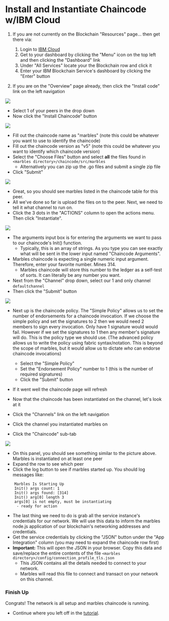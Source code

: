 # Install and Instantiate Chaincode w/IBM Cloud

1. If you are not currently on the Blockchain "Resources" page... then get there via:
    1. Login to [IBM Cloud](https://console.ng.bluemix.net)
    1. Get to your dashboard by clicking the "Menu" icon on the top left and then clicking the "Dashboard" link
    1. Under "All Services" locate your the Blockchain row and click it
    1. Enter your IBM Blockchain Service's dashboard by clicking the "Enter" button

1. If you are on the "Overview" page already, then click the "Install code" link on the left navigation

![](/doc_images/ibc_deploy1.png)

- Select 1 of your peers in the drop down
- Now click the "Install Chaincode" button

![](/doc_images/ibc_deploy2.png)

- Fill out the chaincode name as "marbles" (note this could be whatever you want to use to identify the chaincode)
- Fill out the chaincode version as "v5" (note this could be whatever you want to identify which chaincode version)
- Select the "Choose Files" button and select **all** the files found in `<marbles directory>/chaincode/src/marbles`
    - Alternatively you can zip up the .go files and submit a single zip file
- Click "Submit"

![](/doc_images/ibc_deploy3.png)

- Great, so you should see marbles listed in the chaincode table for this peer.
- All we've done so far is upload the files on to the peer. Next, we need to tell it what channel to run on.
- Click the 3 dots in the "ACTIONS" column to open the actions menu. Then click "Instantiate".

![](/doc_images/ibc_deploy4.png)

- The arguments input box is for entering the arguments we want to pass to our chaincode's Init() function.
    - Typically, this is an array of strings.  As you type you can see exactly what will be sent in the lower input named "Chaincode Arguments".
- Marbles chaincode is expecting a single numeric input argument. Therefore, enter your favorite number. Mines 314.
    - Marbles chaincode will store this number to the ledger as a self-test of sorts. It can literally be any number you want.
- Next from the "Channel" drop down, select our 1 and only channel `defaultchannel`
- Then click the "Submit" button

![](/doc_images/ibc_deploy5.png)
- Next up is the chaincode policy. The "Simple Policy" allows us to set the number of endorsements for a chaincode invocation. If we choose the simple policy and set the signatures to 2 then we would need 2 members to sign every invocation. Only have 1 signature would would fail. However if we set the signatures to 1 then any member's signature will do. This is the policy type we should use. (The advanced policy allows us to write the policy using fabric syntax/notation. This is beyond the scope of marbles, but it would allow us to dictate _who_ can endorse chaincode invocations)
	- Select the "Simple Policy"
	- Set the "Endorsement Policy" number to 1 (this is the number of required signatures)
	- Click the "Submit" button
- If it went well the chaincode page will refresh

- Now that the chaincode has been instantiated on the channel, let's look at it
- Click the "Channels" link on the left navigation
- Click the channel you instantiated marbles on
- Click the "Chaincode" sub-tab

![](/doc_images/ibc_deploy6.png)

- On this panel, you should see something similar to the picture above.  Marbles is instantiated on at least one peer
- Expand the row to see which peer
- Click the log button to see if marbles started up. You should log messages like:

```
    Marbles Is Starting Up
    Init() args count: 1
    Init() args found: [314]
    Init() arg[0] length 3
    args[0] is not empty, must be instantiating
     - ready for action
```

- The last thing we need to do is grab all the service instance's credentials for our network. We will use this data to inform the marbles node.js application of our blockchain's networking addresses and credentials.
- Get the service credentials by clicking the "JSON" button under the "App Integration" column (you may need to expand the chaincode row first)
- **Important:** This will open the JSON in your browser. Copy this data and save/replace the entire contents of the file `<marbles directory>/config/connection_profile_tls.json`
  - This JSON contains all the details needed to connect to your network.
  - Marbles will read this file to connect and transact on your network on this channel.

### Finish Up

Congrats! The network is all setup and marbles chaincode is running.

- Continue where you left off in the [tutorial](../README.md#hostmarbles).
